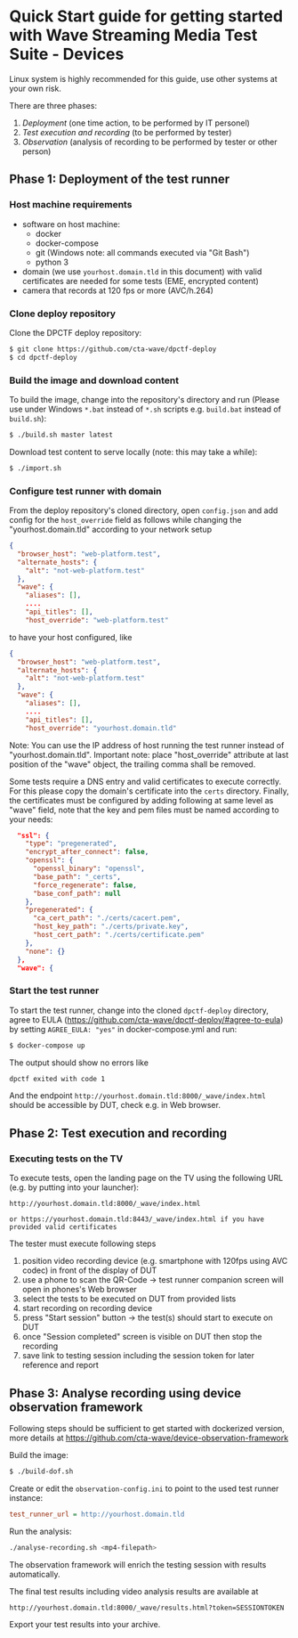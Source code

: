 # Quick Start guide for getting started with Wave Streaming Media Test Suite - Devices

Linux system is highly recommended for this guide, use other systems at your own risk.

There are three phases:
1. *Deployment* (one time action, to be performed by IT personel)
2. *Test execution and recording* (to be performed by tester)
3. *Observation* (analysis of recording to be performed by tester or other person)

## Phase 1: Deployment of the test runner

### Host machine requirements

- software on host machine:
  - docker
  - docker-compose
  - git (Windows note: all commands executed via "Git Bash")
  - python 3
- domain (we use `yourhost.domain.tld` in this document) with valid certificates are needed for some tests (EME, encrypted content)
- camera that records at 120 fps or more (AVC/h.264)

### Clone deploy repository

Clone the DPCTF deploy repository:

```sh
$ git clone https://github.com/cta-wave/dpctf-deploy
$ cd dpctf-deploy
```

### Build the image and download content

To build the image, change into the repository's directory and run (Please use under Windows `*.bat` instead of `*.sh` scripts e.g. `build.bat` instead of `build.sh`):

```sh
$ ./build.sh master latest
```

Download test content to serve locally (note: this may take a while):

```sh
$ ./import.sh
```

### Configure test runner with domain

From the deploy repository's cloned directory, open `config.json` and add config for the `host_override` field as follows while changing the "yourhost.domain.tld" according to your network setup

```json
{
  "browser_host": "web-platform.test",
  "alternate_hosts": {
    "alt": "not-web-platform.test"
  },
  "wave": {
    "aliases": [],
    ....
    "api_titles": [],
    "host_override": "web-platform.test"
```

to have your host configured, like

```json
{
  "browser_host": "web-platform.test",
  "alternate_hosts": {
    "alt": "not-web-platform.test"
  },
  "wave": {
    "aliases": [],
    ....
    "api_titles": [],
    "host_override": "yourhost.domain.tld"
```

Note: You can use the IP address of host running the test runner instead of "yourhost.domain.tld".
Important note: place "host_override" attribute at last position of the "wave" object, the trailing comma shall be removed.

Some tests require a DNS entry and valid certificates to execute correctly. For this please copy the domain's certificate into the `certs` directory. Finally, the certificates must be configured by adding following at same level as "wave" field, note that the key and pem files must be named according to your needs:
```json
  "ssl": {
    "type": "pregenerated",
    "encrypt_after_connect": false,
    "openssl": {
      "openssl_binary": "openssl",
      "base_path": "_certs",
      "force_regenerate": false,
      "base_conf_path": null
    },
    "pregenerated": {
      "ca_cert_path": "./certs/cacert.pem",
      "host_key_path": "./certs/private.key",
      "host_cert_path": "./certs/certificate.pem"
    },
    "none": {}
  },
  "wave": {
```

### Start the test runner

To start the test runner, change into the cloned `dpctf-deploy` directory, agree to EULA (https://github.com/cta-wave/dpctf-deploy/#agree-to-eula) by setting `AGREE_EULA: "yes"` in docker-compose.yml and run:

```sh
$ docker-compose up
```

The output should show no errors like 
```sh
dpctf exited with code 1
```

And the endpoint `http://yourhost.domain.tld:8000/_wave/index.html` should be accessible by DUT, check e.g. in Web browser.


## Phase 2: Test execution and recording

### Executing tests on the TV

To execute tests, open the landing page on the TV using the following URL (e.g. by putting into your launcher): 

```
http://yourhost.domain.tld:8000/_wave/index.html

or https://yourhost.domain.tld:8443/_wave/index.html if you have provided valid certificates
```

The tester must execute following steps

1. position video recording device (e.g. smartphone with 120fps using AVC codec) in front of the display of DUT
2. use a phone to scan the QR-Code -> test runner companion screen will open in phones's Web browser
3. select the tests to be executed on DUT from provided lists
4. start recording on recording device
5. press "Start session" button -> the test(s) should start to execute on DUT
6. once "Session completed" screen is visible on DUT then stop the recording
7. save link to testing session including the session token for later reference and report

## Phase 3: Analyse recording using device observation framework

Following steps should be sufficient to get started with dockerized version, more details at https://github.com/cta-wave/device-observation-framework

Build the image:
```sh
$ ./build-dof.sh
```

Create or edit the `observation-config.ini` to point to the used test runner instance:

```ini
test_runner_url = http://yourhost.domain.tld
```

Run the analysis:
```sh
./analyse-recording.sh <mp4-filepath>
```

The observation framework will enrich the testing session with results automatically.

The final test results including video analysis results are available at 
```
http://yourhost.domain.tld:8000/_wave/results.html?token=SESSIONTOKEN
```

Export your test results into your archive.
